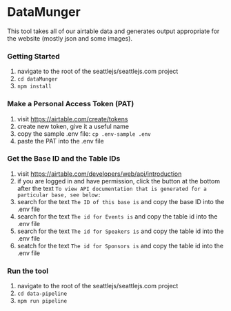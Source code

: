 # DataMunger

This tool takes all of our airtable data and generates output appropriate for the website (mostly json and some images).

### Getting Started

1. navigate to the root of the seattlejs/seattlejs.com project
2. `cd dataMunger`
3. `npm install`

### Make a Personal Access Token (PAT)

1. visit https://airtable.com/create/tokens
2. create new token, give it a useful name
3. copy the sample .env file: `cp .env-sample .env`
4. paste the PAT into the .env file

### Get the Base ID and the Table IDs

1. visit https://airtable.com/developers/web/api/introduction
2. if you are logged in and have permission, click the button at the bottom after the text
   `To view API documentation that is generated for a particular base, see below:`
3. search for the text `The ID of this base is` and copy the base ID into the .env file
4. search for the text `The id for Events is` and copy the table id into the .env file
5. search for the text `The id for Speakers is` and copy the table id into the .env file
6. seatch for the text `The id for Sponsors is` and copy the table id into the .env file

### Run the tool
1. navigate to the root of the seattlejs/seattlejs.com project
2. `cd data-pipeline`
3. `npm run pipeline`

